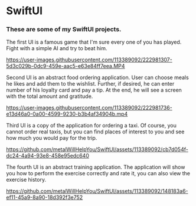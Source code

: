 # SwiftUI
### These are some of my **SwiftUI** projects.

The first UI is a famous game that I'm sure every one of you has played.  
Fight with a simple AI and try to beat him.

https://user-images.githubusercontent.com/113389092/222981307-5d3c029b-0dc9-459e-aac5-e63e84ff7eea.MP4


Second UI is an abstract food ordering application. User can choose meals he likes and add them to the wishlist. Further, if desired, he can enter number of his loyalty card and pay a tip. At the end, he will see a screen with the total amount and gratitude.

https://user-images.githubusercontent.com/113389092/222981736-e13d46a0-0a00-4599-9230-b3b4af34904b.mp4


Third UI is a copy of the application for ordering a taxi. Of course, you cannot order real taxis, but you can find places of interest to you and see how much you would pay for the trip.

https://github.com/metalWillHelpYou/SwiftUI/assets/113389092/cb7d054f-dc24-4a94-93e8-458e95edc640

The fourth UI is an abstract training application. The application will show you how to perform the exercise correctly and rate it, you can also view the exercise history.

https://github.com/metalWillHelpYou/SwiftUI/assets/113389092/148183a6-ef11-45a9-8a90-18d392f3e752


